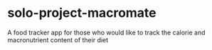 # solo-project-macromate
A food tracker app for those who would like to track the calorie and macronutrient content of their diet
